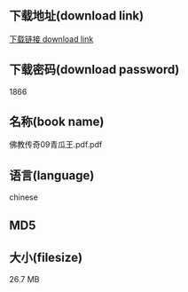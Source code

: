 ## 下载地址(download link)
[下载链接 download link](https://tutu365.netlify.app/?s=%E4%BD%9B%E6%95%99%E4%BC%A0%E5%A5%8709%E9%9D%92%E7%93%9C%E7%8E%8B.pdf)

## 下载密码(download password)
1866

## 名称(book name)
佛教传奇09青瓜王.pdf.pdf

## 语言(language)
chinese

## MD5


## 大小(filesize)
26.7 MB
